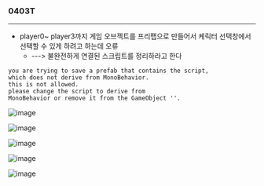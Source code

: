 ### 0403T  
---  

- player0~ player3까지 게임 오브젝트를 프리팹으로 만들어서 케릭터 선택창에서 선택할 수 있게 하려고 하는데 오류
  - ---> 불완전하게 연결된 스크립트를 정리하라고 한다
```
you are trying to save a prefab that contains the script, 
which does not derive from MonoBehavior.
this is not allowed.
please change the script to derive from
MonoBehavior or remove it from the GameObject ''.
```
![image](https://github.com/s8st/20240320FinalProject/assets/153998744/8c887aa2-20de-4b5d-b5de-d417dc3e91a3)

![image](https://github.com/s8st/20240320FinalProject/assets/153998744/19769a14-2138-4103-92ca-644614e2a408)

![image](https://github.com/s8st/20240320FinalProject/assets/153998744/1fa2efed-4837-48d1-a2ea-594dfbbdd6fa)

![image](https://github.com/s8st/20240320FinalProject/assets/153998744/2f3d5b4e-ba30-41f4-bd2c-8fbf6df44b1c)


![image](https://github.com/s8st/20240320FinalProject/assets/153998744/12f87b80-b9ec-42d9-b5a3-3d019e75a810)
